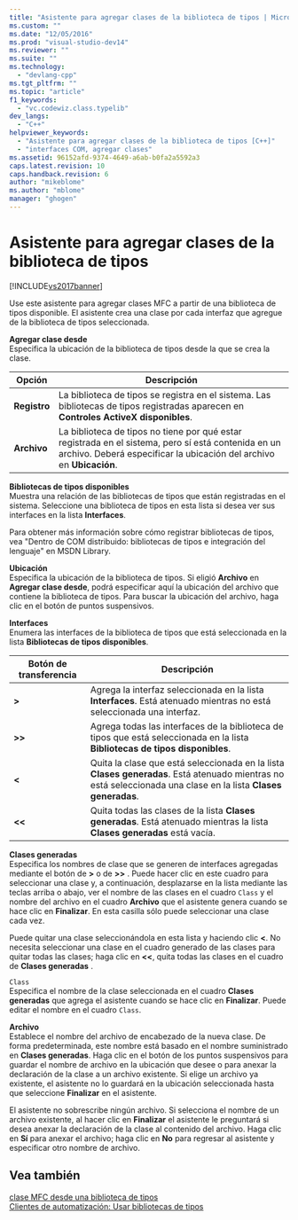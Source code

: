 ```yaml
---
title: "Asistente para agregar clases de la biblioteca de tipos | Microsoft Docs"
ms.custom: ""
ms.date: "12/05/2016"
ms.prod: "visual-studio-dev14"
ms.reviewer: ""
ms.suite: ""
ms.technology: 
  - "devlang-cpp"
ms.tgt_pltfrm: ""
ms.topic: "article"
f1_keywords: 
  - "vc.codewiz.class.typelib"
dev_langs: 
  - "C++"
helpviewer_keywords: 
  - "Asistente para agregar clases de la biblioteca de tipos [C++]"
  - "interfaces COM, agregar clases"
ms.assetid: 96152afd-9374-4649-a6ab-b0fa2a5592a3
caps.latest.revision: 10
caps.handback.revision: 6
author: "mikeblome"
ms.author: "mblome"
manager: "ghogen"
---
```

# Asistente para agregar clases de la biblioteca de tipos
[!INCLUDE[vs2017banner](../../assembler/inline/includes/vs2017banner.md)]

Use este asistente para agregar clases MFC a partir de una biblioteca de tipos disponible.  El asistente crea una clase por cada interfaz que agregue de la biblioteca de tipos seleccionada.  
  
 **Agregar clase desde**  
 Especifica la ubicación de la biblioteca de tipos desde la que se crea la clase.  
  
|Opción|Descripción|  
|------------|-----------------|  
|**Registro**|La biblioteca de tipos se registra en el sistema.  Las bibliotecas de tipos registradas aparecen en **Controles ActiveX disponibles**.|  
|**Archivo**|La biblioteca de tipos no tiene por qué estar registrada en el sistema, pero sí está contenida en un archivo.  Deberá especificar la ubicación del archivo en **Ubicación**.|  
  
 **Bibliotecas de tipos disponibles**  
 Muestra una relación de las bibliotecas de tipos que están registradas en el sistema.  Seleccione una biblioteca de tipos en esta lista si desea ver sus interfaces en la lista **Interfaces**.  
  
 Para obtener más información sobre cómo registrar bibliotecas de tipos, vea "Dentro de COM distribuido: bibliotecas de tipos e integración del lenguaje" en MSDN Library.  
  
 **Ubicación**  
 Especifica la ubicación de la biblioteca de tipos.  Si eligió **Archivo** en **Agregar clase desde**, podrá especificar aquí la ubicación del archivo que contiene la biblioteca de tipos.  Para buscar la ubicación del archivo, haga clic en el botón de puntos suspensivos.  
  
 **Interfaces**  
 Enumera las interfaces de la biblioteca de tipos que está seleccionada en la lista **Bibliotecas de tipos disponibles**.  
  
|Botón de transferencia|Descripción|  
|----------------------------|-----------------|  
|**\>**|Agrega la interfaz seleccionada en la lista **Interfaces**.  Está atenuado mientras no está seleccionada una interfaz.|  
|**\>\>**|Agrega todas las interfaces de la biblioteca de tipos que está seleccionada en la lista **Bibliotecas de tipos disponibles**.|  
|**\<**|Quita la clase que está seleccionada en la lista **Clases generadas**.  Está atenuado mientras no está seleccionada una clase en la lista **Clases generadas**.|  
|**\<\<**|Quita todas las clases de la lista **Clases generadas**.  Está atenuado mientras la lista **Clases generadas** está vacía.|  
  
 **Clases generadas**  
 Especifica los nombres de clase que se generen de interfaces agregadas mediante el botón de **\>** o de **\>\>** .  Puede hacer clic en este cuadro para seleccionar una clase y, a continuación, desplazarse en la lista mediante las teclas arriba o abajo, ver el nombre de las clases en el cuadro `Class` y el nombre del archivo en el cuadro **Archivo** que el asistente genera cuando se hace clic en **Finalizar**.  En esta casilla sólo puede seleccionar una clase cada vez.  
  
 Puede quitar una clase seleccionándola en esta lista y haciendo clic **\<**.  No necesita seleccionar una clase en el cuadro generado de las clases para quitar todas las clases; haga clic en **\<\<**, quita todas las clases en el cuadro de **Clases generadas** .  
  
 `Class`  
 Especifica el nombre de la clase seleccionada en el cuadro **Clases generadas** que agrega el asistente cuando se hace clic en **Finalizar**.  Puede editar el nombre en el cuadro `Class`.  
  
 **Archivo**  
 Establece el nombre del archivo de encabezado de la nueva clase.  De forma predeterminada, este nombre está basado en el nombre suministrado en **Clases generadas**.  Haga clic en el botón de los puntos suspensivos para guardar el nombre de archivo en la ubicación que desee o para anexar la declaración de la clase a un archivo existente.  Si elige un archivo ya existente, el asistente no lo guardará en la ubicación seleccionada hasta que seleccione **Finalizar** en el asistente.  
  
 El asistente no sobrescribe ningún archivo.  Si selecciona el nombre de un archivo existente, al hacer clic en **Finalizar** el asistente le preguntará si desea anexar la declaración de la clase al contenido del archivo.  Haga clic en **Sí** para anexar el archivo; haga clic en **No** para regresar al asistente y especificar otro nombre de archivo.  
  
## Vea también  
 [clase MFC desde una biblioteca de tipos](../../mfc/reference/adding-an-mfc-class-from-a-type-library.md)   
 [Clientes de automatización: Usar bibliotecas de tipos](../../mfc/automation-clients-using-type-libraries.md)